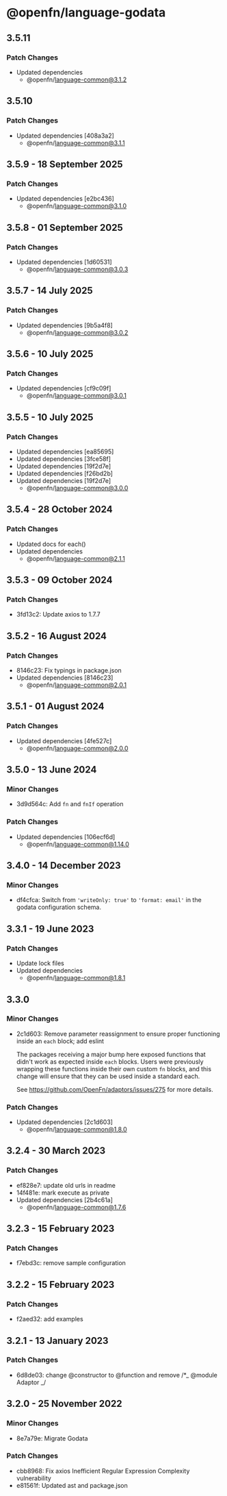 # @openfn/language-godata

## 3.5.11

### Patch Changes

- Updated dependencies
  - @openfn/language-common@3.1.2

## 3.5.10

### Patch Changes

- Updated dependencies [408a3a2]
  - @openfn/language-common@3.1.1

## 3.5.9 - 18 September 2025

### Patch Changes

- Updated dependencies \[e2bc436]
  - @openfn/language-common@3.1.0

## 3.5.8 - 01 September 2025

### Patch Changes

- Updated dependencies \[1d60531]
  - @openfn/language-common@3.0.3

## 3.5.7 - 14 July 2025

### Patch Changes

- Updated dependencies \[9b5a4f8]
  - @openfn/language-common@3.0.2

## 3.5.6 - 10 July 2025

### Patch Changes

- Updated dependencies \[cf9c09f]
  - @openfn/language-common@3.0.1

## 3.5.5 - 10 July 2025

### Patch Changes

- Updated dependencies \[ea85695]
- Updated dependencies \[3fce58f]
- Updated dependencies \[19f2d7e]
- Updated dependencies \[f26bd2b]
- Updated dependencies \[19f2d7e]
  - @openfn/language-common@3.0.0

## 3.5.4 - 28 October 2024

### Patch Changes

- Updated docs for each()
- Updated dependencies
  - @openfn/language-common@2.1.1

## 3.5.3 - 09 October 2024

### Patch Changes

- 3fd13c2: Update axios to 1.7.7

## 3.5.2 - 16 August 2024

### Patch Changes

- 8146c23: Fix typings in package.json
- Updated dependencies \[8146c23]
  - @openfn/language-common@2.0.1

## 3.5.1 - 01 August 2024

### Patch Changes

- Updated dependencies \[4fe527c]
  - @openfn/language-common@2.0.0

## 3.5.0 - 13 June 2024

### Minor Changes

- 3d9d564c: Add `fn` and `fnIf` operation

### Patch Changes

- Updated dependencies \[106ecf6d]
  - @openfn/language-common@1.14.0

## 3.4.0 - 14 December 2023

### Minor Changes

- df4cfca: Switch from `'writeOnly: true'` to `'format: email'` in the godata
  configuration schema.

## 3.3.1 - 19 June 2023

### Patch Changes

- Update lock files
- Updated dependencies
  - @openfn/language-common@1.8.1

## 3.3.0

### Minor Changes

- 2c1d603: Remove parameter reassignment to ensure proper functioning inside an
  `each` block; add eslint

  The packages receiving a major bump here exposed functions that didn't work as
  expected inside `each` blocks. Users were previously wrapping these functions
  inside their own custom `fn` blocks, and this change will ensure that they can
  be used inside a standard each.

  See https://github.com/OpenFn/adaptors/issues/275 for more details.

### Patch Changes

- Updated dependencies \[2c1d603]
  - @openfn/language-common@1.8.0

## 3.2.4 - 30 March 2023

### Patch Changes

- ef828e7: update old urls in readme
- 14f481e: mark execute as private
- Updated dependencies \[2b4c61a]
  - @openfn/language-common@1.7.6

## 3.2.3 - 15 February 2023

### Patch Changes

- f7ebd3c: remove sample configuration

## 3.2.2 - 15 February 2023

### Patch Changes

- f2aed32: add examples

## 3.2.1 - 13 January 2023

### Patch Changes

- 6d8de03: change @constructor to @function and remove /\*\_ @module Adaptor \_/

## 3.2.0 - 25 November 2022

### Minor Changes

- 8e7a79e: Migrate Godata

### Patch Changes

- cbb8968: Fix axios Inefficient Regular Expression Complexity vulnerability
- e81561f: Updated ast and package.json
